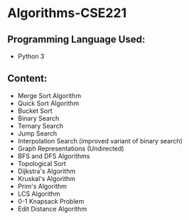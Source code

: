 # Algorithms-CSE221

## Programming Language Used:
 - Python 3

## Content:
- Merge Sort Algorithm
- Quick Sort Algorithm
- Bucket Sort
- Binary Search
- Ternary Search
- Jump Search
- Interpolation Search (improved variant of binary search)
- Graph Representations (Undirected)
- BFS and DFS Algorithms
- Topological Sort
- Dijkstra's Algorithm
- Kruskal's Algorithm
- Prim's Algorithm
- LCS Algorithm
- 0-1 Knapsack Problem
- Edit Distance Algorithm
